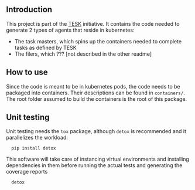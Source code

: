 ## Introduction

This project is part of the [TESK](https://github.com/EMBL-EBI-TSI/TESK) initiative.
It contains the code needed to generate 2 types of agents that reside in kubernetes:
* The task masters, which spins up the containers needed to complete tasks as defined by TESK
* The filers, which ??? [not described in the other readme]

## How to use
Since the code is meant to be in kubernetes pods, the code needs to be packaged into containers.
Their descriptions can be found in `containers/`.
The root folder assumed to build the containers is the root of this package.

## Unit testing
Unit testing needs the `tox` package, although `detox` is recommended and it parallelizes the workload:

```
  pip install detox
```

This software will take care of instancing virtual environments and installing dependencies in them before running the actual tests and generating the coverage reports

```
  detox
```
